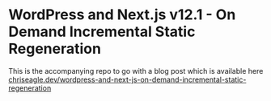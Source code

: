 # WordPress and Next.js v12.1 - On Demand Incremental Static Regeneration

This is the accompanying repo to go with a blog post which is available here [chriseagle.dev/wordpress-and-next-js-on-demand-incremental-static-regeneration](https://chriseagle.dev/wordpress-and-next-js-on-demand-incremental-static-regeneration)

